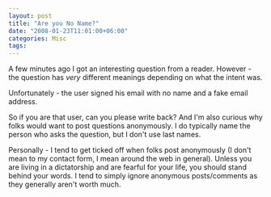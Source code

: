 ```yaml
---
layout: post
title: "Are you No Name?"
date: "2008-01-23T11:01:00+06:00"
categories: Misc 
tags: 
---
```


A few minutes ago I got an interesting question from a reader. However - the question has <i>very</i> different meanings depending on what the intent was. 

Unfortunately - the user signed his email with no name and a fake email address.

So if you are that user, can you please write back? And I'm also curious why folks would want to post questions anonymously. I do typically name the person who asks the question, but I don't use last names. 

Personally - I tend to get ticked off when folks post anonymously (I don't mean to my contact form, I mean around the web in general). Unless you are living in a dictatorship and are fearful for your life, you should stand behind your words. I tend to simply ignore anonymous posts/comments as they generally aren't worth much.